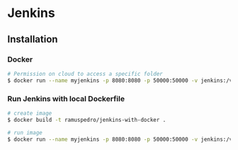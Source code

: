 # Jenkins

## Installation

### Docker

```sh
# Permission on cloud to access a specific folder
$ docker run --name myjenkins -p 8080:8080 -p 50000:50000 -v jenkins:/var/jenkins_home -v /var/run/docker.sock:/var/run/docker.sock jenkins/jenkins:lts
```

### Run Jenkins with local Dockerfile

```sh
# create image
$ docker build -t ramuspedro/jenkins-with-docker .

# run image
$ docker run --name myjenkins -p 8080:8080 -p 50000:50000 -v jenkins:/var/jenkins_home -v /var/run/docker.sock:/var/run/docker.sock ramuspedro/jenkins-with-docker
```
